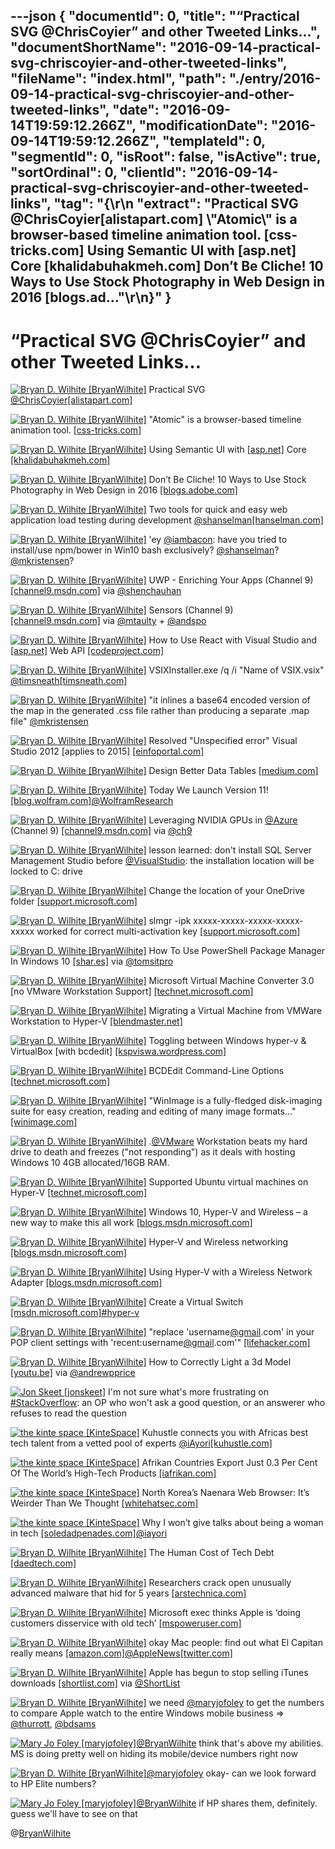 ---json
{
  "documentId": 0,
  "title": "“Practical SVG @ChrisCoyier” and other Tweeted Links…",
  "documentShortName": "2016-09-14-practical-svg-chriscoyier-and-other-tweeted-links",
  "fileName": "index.html",
  "path": "./entry/2016-09-14-practical-svg-chriscoyier-and-other-tweeted-links",
  "date": "2016-09-14T19:59:12.266Z",
  "modificationDate": "2016-09-14T19:59:12.266Z",
  "templateId": 0,
  "segmentId": 0,
  "isRoot": false,
  "isActive": true,
  "sortOrdinal": 0,
  "clientId": "2016-09-14-practical-svg-chriscoyier-and-other-tweeted-links",
  "tag": "{\r\n  \"extract\": \"Practical SVG @ChrisCoyier[alistapart.com] \\\"Atomic\\\" is a browser-based timeline animation tool. [css-tricks.com] Using Semantic UI with [asp.net] Core [khalidabuhakmeh.com] Don’t Be Cliche! 10 Ways to Use Stock Photography in Web Design in 2016 [blogs.ad...\"\r\n}"
}
---

# “Practical SVG @ChrisCoyier” and other Tweeted Links…

[<img alt="Bryan D. Wilhite [BryanWilhite]" src="https://songhay.blob.core.windows.net/shared-social-twitter/BryanWilhite.jpeg">](http://songhayblog.azurewebsites.net/ "Bryan D. Wilhite [BryanWilhite]") Practical SVG [@ChrisCoyier](http://twitter.com/ChrisCoyier)[[alistapart.com]](http://alistapart.com/article/practical-svg)

[<img alt="Bryan D. Wilhite [BryanWilhite]" src="https://songhay.blob.core.windows.net/shared-social-twitter/BryanWilhite.jpeg">](http://songhayblog.azurewebsites.net/ "Bryan D. Wilhite [BryanWilhite]") "Atomic" is a browser-based timeline animation tool. [[css-tricks.com]](https://css-tricks.com/the-atomics/)

[<img alt="Bryan D. Wilhite [BryanWilhite]" src="https://songhay.blob.core.windows.net/shared-social-twitter/BryanWilhite.jpeg">](http://songhayblog.azurewebsites.net/ "Bryan D. Wilhite [BryanWilhite]") Using Semantic UI with [[asp.net]](http://ASP.NET) Core [[khalidabuhakmeh.com]](http://www.khalidabuhakmeh.com/using-semantic-ui-with-asp-net-core)

[<img alt="Bryan D. Wilhite [BryanWilhite]" src="https://songhay.blob.core.windows.net/shared-social-twitter/BryanWilhite.jpeg">](http://songhayblog.azurewebsites.net/ "Bryan D. Wilhite [BryanWilhite]") Don’t Be Cliche! 10 Ways to Use Stock Photography in Web Design in 2016 [[blogs.adobe.com]](https://blogs.adobe.com/creativecloud/dont-be-cliche-10-ways-to-use-stock-photography-in-web-design/)

[<img alt="Bryan D. Wilhite [BryanWilhite]" src="https://songhay.blob.core.windows.net/shared-social-twitter/BryanWilhite.jpeg">](http://songhayblog.azurewebsites.net/ "Bryan D. Wilhite [BryanWilhite]") Two tools for quick and easy web application load testing during development [@shanselman](http://twitter.com/shanselman)[[hanselman.com]](http://www.hanselman.com/blog/TwoToolsForQuickAndEasyWebApplicationLoadTestingDuringDevelopment.aspx)

[<img alt="Bryan D. Wilhite [BryanWilhite]" src="https://songhay.blob.core.windows.net/shared-social-twitter/BryanWilhite.jpeg">](http://songhayblog.azurewebsites.net/ "Bryan D. Wilhite [BryanWilhite]") 'ey [@iambacon](http://twitter.com/iambacon): have you tried to install/use npm/bower in Win10 bash exclusively? [@shanselman](http://twitter.com/shanselman)? [@mkristensen](http://twitter.com/mkristensen)?

[<img alt="Bryan D. Wilhite [BryanWilhite]" src="https://songhay.blob.core.windows.net/shared-social-twitter/BryanWilhite.jpeg">](http://songhayblog.azurewebsites.net/ "Bryan D. Wilhite [BryanWilhite]") UWP - Enriching Your Apps (Channel 9) [[channel9.msdn.com]](https://channel9.msdn.com/Events/Build/Build-Tour-2016-Toronto/UWP-Enriching-Your-App) via [@shenchauhan](http://twitter.com/shenchauhan)

[<img alt="Bryan D. Wilhite [BryanWilhite]" src="https://songhay.blob.core.windows.net/shared-social-twitter/BryanWilhite.jpeg">](http://songhayblog.azurewebsites.net/ "Bryan D. Wilhite [BryanWilhite]") Sensors (Channel 9) [[channel9.msdn.com]](https://channel9.msdn.com/Shows/Context/Sensors) via [@mtaulty](http://twitter.com/mtaulty) + [@andspo](http://twitter.com/andspo)

[<img alt="Bryan D. Wilhite [BryanWilhite]" src="https://songhay.blob.core.windows.net/shared-social-twitter/BryanWilhite.jpeg">](http://songhayblog.azurewebsites.net/ "Bryan D. Wilhite [BryanWilhite]") How to Use React with Visual Studio and [[asp.net]](http://ASP.NET) Web API [[codeproject.com]](http://www.codeproject.com/Articles/1117287/How-to-Use-React-with-Visual-Studio-and-ASP-NET-We)

[<img alt="Bryan D. Wilhite [BryanWilhite]" src="https://songhay.blob.core.windows.net/shared-social-twitter/BryanWilhite.jpeg">](http://songhayblog.azurewebsites.net/ "Bryan D. Wilhite [BryanWilhite]") VSIXInstaller.exe /q /i "Name of VSIX.vsix" [@timsneath](http://twitter.com/timsneath)[[timsneath.com]](http://timsneath.com/visual-studio-2015-installation-options/)

[<img alt="Bryan D. Wilhite [BryanWilhite]" src="https://songhay.blob.core.windows.net/shared-social-twitter/BryanWilhite.jpeg">](http://songhayblog.azurewebsites.net/ "Bryan D. Wilhite [BryanWilhite]") "it inlines a base64 encoded version of the map in the generated .css file rather than producing a separate .map file" [@mkristensen](http://twitter.com/mkristensen)

[<img alt="Bryan D. Wilhite [BryanWilhite]" src="https://songhay.blob.core.windows.net/shared-social-twitter/BryanWilhite.jpeg">](http://songhayblog.azurewebsites.net/ "Bryan D. Wilhite [BryanWilhite]") Resolved "Unspecified error" Visual Studio 2012 [applies to 2015] [[einfoportal.com]](http://www.einfoportal.com/2013/05/resolved-vs2012-unspecified-error.html?spref=tw)

[<img alt="Bryan D. Wilhite [BryanWilhite]" src="https://songhay.blob.core.windows.net/shared-social-twitter/BryanWilhite.jpeg">](http://songhayblog.azurewebsites.net/ "Bryan D. Wilhite [BryanWilhite]") Design Better Data Tables [[medium.com]](https://medium.com/mission-log/design-better-data-tables-430a30a00d8c)

[<img alt="Bryan D. Wilhite [BryanWilhite]" src="https://songhay.blob.core.windows.net/shared-social-twitter/BryanWilhite.jpeg">](http://songhayblog.azurewebsites.net/ "Bryan D. Wilhite [BryanWilhite]") Today We Launch Version 11! [[blog.wolfram.com]](http://blog.wolfram.com/2016/08/08/today-we-launch-version-11/)[@WolframResearch](http://twitter.com/WolframResearch)

[<img alt="Bryan D. Wilhite [BryanWilhite]" src="https://songhay.blob.core.windows.net/shared-social-twitter/BryanWilhite.jpeg">](http://songhayblog.azurewebsites.net/ "Bryan D. Wilhite [BryanWilhite]") Leveraging NVIDIA GPUs in [@Azure](http://twitter.com/Azure) (Channel 9) [[channel9.msdn.com]](https://channel9.msdn.com/Shows/Azure-Friday/Leveraging-NVIDIA-GPUs-in-Azure) via [@ch9](http://twitter.com/ch9)

[<img alt="Bryan D. Wilhite [BryanWilhite]" src="https://songhay.blob.core.windows.net/shared-social-twitter/BryanWilhite.jpeg">](http://songhayblog.azurewebsites.net/ "Bryan D. Wilhite [BryanWilhite]") lesson learned: don't install SQL Server Management Studio before [@VisualStudio](http://twitter.com/VisualStudio): the installation location will be locked to C: drive

[<img alt="Bryan D. Wilhite [BryanWilhite]" src="https://songhay.blob.core.windows.net/shared-social-twitter/BryanWilhite.jpeg">](http://songhayblog.azurewebsites.net/ "Bryan D. Wilhite [BryanWilhite]") Change the location of your OneDrive folder [[support.microsoft.com]](https://support.microsoft.com/en-us/instantanswers/346c0dc9-68fb-4189-9674-8011c670c3de/change-the-location-of-your-onedrive-folder)

[<img alt="Bryan D. Wilhite [BryanWilhite]" src="https://songhay.blob.core.windows.net/shared-social-twitter/BryanWilhite.jpeg">](http://songhayblog.azurewebsites.net/ "Bryan D. Wilhite [BryanWilhite]") slmgr -ipk xxxxx-xxxxx-xxxxx-xxxxx-xxxxx worked for correct multi-activation key [[support.microsoft.com]](https://support.microsoft.com/en-us/kb/3166553)

[<img alt="Bryan D. Wilhite [BryanWilhite]" src="https://songhay.blob.core.windows.net/shared-social-twitter/BryanWilhite.jpeg">](http://songhayblog.azurewebsites.net/ "Bryan D. Wilhite [BryanWilhite]") How To Use PowerShell Package Manager In Windows 10 [[shar.es]](https://shar.es/1ZzHko) via [@tomsitpro](http://twitter.com/tomsitpro)

[<img alt="Bryan D. Wilhite [BryanWilhite]" src="https://songhay.blob.core.windows.net/shared-social-twitter/BryanWilhite.jpeg">](http://songhayblog.azurewebsites.net/ "Bryan D. Wilhite [BryanWilhite]") Microsoft Virtual Machine Converter 3.0 [no VMware Workstation Support] [[technet.microsoft.com]](https://technet.microsoft.com/library/dn873998.aspx)

[<img alt="Bryan D. Wilhite [BryanWilhite]" src="https://songhay.blob.core.windows.net/shared-social-twitter/BryanWilhite.jpeg">](http://songhayblog.azurewebsites.net/ "Bryan D. Wilhite [BryanWilhite]") Migrating a Virtual Machine from VMWare Workstation to Hyper-V [[blendmaster.net]](http://www.blendmaster.net/blog/2012/10/migrating-virtual-machine-from-vmware-workstation-to-hyper-v/)

[<img alt="Bryan D. Wilhite [BryanWilhite]" src="https://songhay.blob.core.windows.net/shared-social-twitter/BryanWilhite.jpeg">](http://songhayblog.azurewebsites.net/ "Bryan D. Wilhite [BryanWilhite]") Toggling between Windows hyper-v & VirtualBox [with bcdedit] [[kspviswa.wordpress.com]](https://kspviswa.wordpress.com/2016/04/09/toggling-between-windows-hyper-v-virtualbox/)

[<img alt="Bryan D. Wilhite [BryanWilhite]" src="https://songhay.blob.core.windows.net/shared-social-twitter/BryanWilhite.jpeg">](http://songhayblog.azurewebsites.net/ "Bryan D. Wilhite [BryanWilhite]") BCDEdit Command-Line Options [[technet.microsoft.com]](https://technet.microsoft.com/en-us/library/cc709667(v=ws.10).aspx)

[<img alt="Bryan D. Wilhite [BryanWilhite]" src="https://songhay.blob.core.windows.net/shared-social-twitter/BryanWilhite.jpeg">](http://songhayblog.azurewebsites.net/ "Bryan D. Wilhite [BryanWilhite]") "WinImage is a fully-fledged disk-imaging suite for easy creation, reading and editing of many image formats..." [[winimage.com]](http://www.winimage.com/winimage.htm)

[<img alt="Bryan D. Wilhite [BryanWilhite]" src="https://songhay.blob.core.windows.net/shared-social-twitter/BryanWilhite.jpeg">](http://songhayblog.azurewebsites.net/ "Bryan D. Wilhite [BryanWilhite]") .[@VMware](http://twitter.com/VMware) Workstation beats my hard drive to death and freezes ("not responding") as it deals with hosting Windows 10 4GB allocated/16GB RAM.

[<img alt="Bryan D. Wilhite [BryanWilhite]" src="https://songhay.blob.core.windows.net/shared-social-twitter/BryanWilhite.jpeg">](http://songhayblog.azurewebsites.net/ "Bryan D. Wilhite [BryanWilhite]") Supported Ubuntu virtual machines on Hyper-V [[technet.microsoft.com]](https://technet.microsoft.com/en-us/windows-server-docs/compute/hyper-v/supported-ubuntu-virtual-machines-on-hyper-v)

[<img alt="Bryan D. Wilhite [BryanWilhite]" src="https://songhay.blob.core.windows.net/shared-social-twitter/BryanWilhite.jpeg">](http://songhayblog.azurewebsites.net/ "Bryan D. Wilhite [BryanWilhite]") Windows 10, Hyper-V and Wireless – a new way to make this all work [[blogs.msdn.microsoft.com]](https://blogs.msdn.microsoft.com/virtual_pc_guy/2016/05/02/windows-10-hyper-v-and-wireless-a-new-way-to-make-this-all-work/)

[<img alt="Bryan D. Wilhite [BryanWilhite]" src="https://songhay.blob.core.windows.net/shared-social-twitter/BryanWilhite.jpeg">](http://songhayblog.azurewebsites.net/ "Bryan D. Wilhite [BryanWilhite]") Hyper-V and Wireless networking [[blogs.msdn.microsoft.com]](https://blogs.msdn.microsoft.com/virtual_pc_guy/2015/02/02/hyper-v-and-wireless-networking/)

[<img alt="Bryan D. Wilhite [BryanWilhite]" src="https://songhay.blob.core.windows.net/shared-social-twitter/BryanWilhite.jpeg">](http://songhayblog.azurewebsites.net/ "Bryan D. Wilhite [BryanWilhite]") Using Hyper-V with a Wireless Network Adapter [[blogs.msdn.microsoft.com]](https://blogs.msdn.microsoft.com/virtual_pc_guy/2008/01/09/using-hyper-v-with-a-wireless-network-adapter/)

[<img alt="Bryan D. Wilhite [BryanWilhite]" src="https://songhay.blob.core.windows.net/shared-social-twitter/BryanWilhite.jpeg">](http://songhayblog.azurewebsites.net/ "Bryan D. Wilhite [BryanWilhite]") Create a Virtual Switch [[msdn.microsoft.com]](https://msdn.microsoft.com/en-us/virtualization/hyperv_on_windows/quick_start/walkthrough_virtual_switch?f=255&MSPPError=-2147217396)[#hyper-v](http://twitter.com/search?q=%23hyper-v)

[<img alt="Bryan D. Wilhite [BryanWilhite]" src="https://songhay.blob.core.windows.net/shared-social-twitter/BryanWilhite.jpeg">](http://songhayblog.azurewebsites.net/ "Bryan D. Wilhite [BryanWilhite]") "replace 'username[@gmail](http://twitter.com/gmail).com' in your POP client settings with 'recent:username[@gmail](http://twitter.com/gmail).com'" [[lifehacker.com]](http://lifehacker.com/251365/how-to-re-download-recent-gmail-messages?utm_medium=sharefromsite&utm_source=Lifehacker_twitter)

[<img alt="Bryan D. Wilhite [BryanWilhite]" src="https://songhay.blob.core.windows.net/shared-social-twitter/BryanWilhite.jpeg">](http://songhayblog.azurewebsites.net/ "Bryan D. Wilhite [BryanWilhite]") How to Correctly Light a 3d Model [[youtu.be]](https://youtu.be/7o0PauhFQyo) via [@andrewpprice](http://twitter.com/andrewpprice)

[<img alt="Jon Skeet [jonskeet]" src="https://songhay.blob.core.windows.net/shared-social-twitter/jonskeet.jpeg">](http://csharpindepth.com/ "Jon Skeet [jonskeet]") I'm not sure what's more frustrating on [#StackOverflow](http://twitter.com/search?q=%23StackOverflow): an OP who won't ask a good question, or an answerer who refuses to read the question

[<img alt="the kinte space [KinteSpace]" src="https://songhay.blob.core.windows.net/shared-social-twitter/KinteSpace.png">](http://kintespace.com/ "the kinte space [KinteSpace]") Kuhustle connects you with Africas best tech talent from a vetted pool of experts [@iAyori](http://twitter.com/iAyori)[[kuhustle.com]](https://www.kuhustle.com/)

[<img alt="the kinte space [KinteSpace]" src="https://songhay.blob.core.windows.net/shared-social-twitter/KinteSpace.png">](http://kintespace.com/ "the kinte space [KinteSpace]") Afrikan Countries Export Just 0.3 Per Cent Of The World’s High-Tech Products [[iafrikan.com]](http://www.iafrikan.com/2016/07/19/african-countries-export-just-0-3-per-cent-of-the-worlds-high-tech-products-2/)

[<img alt="the kinte space [KinteSpace]" src="https://songhay.blob.core.windows.net/shared-social-twitter/KinteSpace.png">](http://kintespace.com/ "the kinte space [KinteSpace]") North Korea’s Naenara Web Browser: It’s Weirder Than We Thought [[whitehatsec.com]](https://www.whitehatsec.com/blog/north-koreas-naenara-web-browser-its-weirder-than-we-thought/)

[<img alt="the kinte space [KinteSpace]" src="https://songhay.blob.core.windows.net/shared-social-twitter/KinteSpace.png">](http://kintespace.com/ "the kinte space [KinteSpace]") Why I won’t give talks about being a woman in tech [[soledadpenades.com]](https://soledadpenades.com/2016/07/20/why-i-wont-talk-about-being-a-woman-in-tech-and-neither-should-you/)[@iayori](http://twitter.com/iayori)

[<img alt="Bryan D. Wilhite [BryanWilhite]" src="https://songhay.blob.core.windows.net/shared-social-twitter/BryanWilhite.jpeg">](http://songhayblog.azurewebsites.net/ "Bryan D. Wilhite [BryanWilhite]") The Human Cost of Tech Debt [[daedtech.com]](http://www.daedtech.com/human-cost-tech-debt/)

[<img alt="Bryan D. Wilhite [BryanWilhite]" src="https://songhay.blob.core.windows.net/shared-social-twitter/BryanWilhite.jpeg">](http://songhayblog.azurewebsites.net/ "Bryan D. Wilhite [BryanWilhite]") Researchers crack open unusually advanced malware that hid for 5 years [[arstechnica.com]](http://arstechnica.com/security/2016/08/researchers-crack-open-unusually-advanced-malware-that-hid-for-5-years/)

[<img alt="Bryan D. Wilhite [BryanWilhite]" src="https://songhay.blob.core.windows.net/shared-social-twitter/BryanWilhite.jpeg">](http://songhayblog.azurewebsites.net/ "Bryan D. Wilhite [BryanWilhite]") Microsoft exec thinks Apple is ‘doing customers disservice with old tech’ [[mspoweruser.com]](http://mspoweruser.com/microsoft-exec-thinks-apple-customers-disservice-old-tech/)

[<img alt="Bryan D. Wilhite [BryanWilhite]" src="https://songhay.blob.core.windows.net/shared-social-twitter/BryanWilhite.jpeg">](http://songhayblog.azurewebsites.net/ "Bryan D. Wilhite [BryanWilhite]") okay Mac people: find out what El Capitan really means [[amazon.com]](http://www.amazon.com/Valley-Uprising-Peter-Mortimer/dp/B00WPF3IEI%3FSubscriptionId%3D1SW6D7X6ZXXR92KVX0G2%26tag%3Dthekintespacec00%26linkCode%3Dxm2%26camp%3D2025%26creative%3D165953%26creativeASIN%3DB00WPF3IEI)[@AppleNews](http://twitter.com/AppleNews)[[twitter.com]](http://twitter.com/BryanWilhite/status/762472885428506624/photo/1)

[<img alt="Bryan D. Wilhite [BryanWilhite]" src="https://songhay.blob.core.windows.net/shared-social-twitter/BryanWilhite.jpeg">](http://songhayblog.azurewebsites.net/ "Bryan D. Wilhite [BryanWilhite]") Apple has begun to stop selling iTunes downloads [[shortlist.com]](http://www.shortlist.com/tech/apple-has-begun-to-stop-selling-downloads-on-itunes?galleryImage=2#gallery-2) via [@ShortList](http://twitter.com/ShortList)

[<img alt="Bryan D. Wilhite [BryanWilhite]" src="https://songhay.blob.core.windows.net/shared-social-twitter/BryanWilhite.jpeg">](http://songhayblog.azurewebsites.net/ "Bryan D. Wilhite [BryanWilhite]") we need [@maryjofoley](http://twitter.com/maryjofoley) to get the numbers to compare Apple watch to the entire Windows mobile business => [@thurrott](http://twitter.com/thurrott), [@bdsams](http://twitter.com/bdsams)

[<img alt="Mary Jo Foley [maryjofoley]" src="https://songhay.blob.core.windows.net/shared-social-twitter/maryjofoley.png">](http://blogs.zdnet.com/microsoft "Mary Jo Foley [maryjofoley]")[@BryanWilhite](http://twitter.com/BryanWilhite) think that's above my abilities. MS is doing pretty well on hiding its mobile/device numbers right now

[<img alt="Bryan D. Wilhite [BryanWilhite]" src="https://songhay.blob.core.windows.net/shared-social-twitter/BryanWilhite.jpeg">](http://songhayblog.azurewebsites.net/ "Bryan D. Wilhite [BryanWilhite]")[@maryjofoley](http://twitter.com/maryjofoley) okay- can we look forward to HP Elite numbers?

[<img alt="Mary Jo Foley [maryjofoley]" src="https://songhay.blob.core.windows.net/shared-social-twitter/maryjofoley.png">](http://blogs.zdnet.com/microsoft "Mary Jo Foley [maryjofoley]")[@BryanWilhite](http://twitter.com/BryanWilhite) if HP shares them, definitely. guess we'll have to see on that

@[BryanWilhite](https://twitter.com/BryanWilhite)
